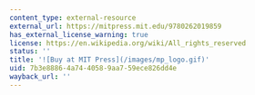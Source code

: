 ```yaml
---
content_type: external-resource
external_url: https://mitpress.mit.edu/9780262019859
has_external_license_warning: true
license: https://en.wikipedia.org/wiki/All_rights_reserved
status: ''
title: '![Buy at MIT Press](/images/mp_logo.gif)'
uid: 7b3e8886-4a74-4058-9aa7-59ece826dd4e
wayback_url: ''
---
```

